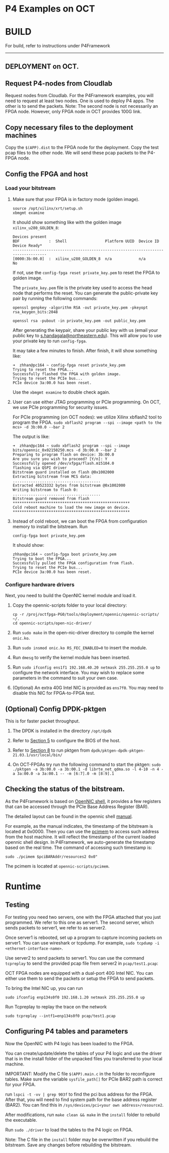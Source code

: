 # P4 Examples on OCT
# BUILD
For build, refer to instructions under P4Framework

-------------------------------------------------------------
## DEPLOYMENT on OCT.  

## Request P4-nodes from Cloudlab
Request nodes from Cloudlab. For the P4Framework examples, you will need to request at least two nodes. One is used to deploy P4 apps. The other is to send the packets. Note: The second node is not necessarily an FPGA node. However, only FPGA node in OCT provides 100G link.

## Copy necessary files to the deployment machines
Copy the `$(APP).dist` to the FPGA node for the deployment. Copy the test pcap files to the other node. We will send these pcap packets to the P4-FPGA node.


## Config the FPGA and host
### Load your bitstream
1. Make sure that your FPGA is in factory mode (golden image). 
    ```
    source /opt/xilinx/xrt/setup.sh
    xbmgmt examine
    ```
    It should show something like with the golden image `xilinx_u280_GOLDEN_8`: 
    ```
    Devices present
    BDF             :  Shell                 Platform UUID  Device ID  Device Ready*
    ----------------------------------------------------------------------------------
    [0000:3b:00.0]  :  xilinx_u280_GOLDEN_8  n/a            n/a        No
    ```
    
    If not, use the `config-fpga reset private_key.pem` to reset the FPGA to golden image.

    The `private_key.pem` file is the private key used to access the head node that performs the reset. You can generate the public-private key pair by running the following commands:

    ```
    openssl genpkey -algorithm RSA -out private_key.pem -pkeyopt rsa_keygen_bits:2048
    ```
    ```
    openssl rsa -pubout -in private_key.pem -out public_key.pem
    ``` 
    After generating the keypair, share your public key with us (email your public key to s.handagala@northeastern.edu). This will allow you to use your private key to run `config-fpga`.

   It may take a few minutes to finish. After finish, it will show something like: 
    ```
    ➜  zhhan@pc164 ~ config-fpga reset private_key.pem
    Trying to reset the FPGA...
    Successfully flashed the FPGA with golden image.
    Trying to reset the PCIe bus...
    PCIe device 3a:00.0 has been reset.
    ```
    Use the `xbmgmt examine` to double check again. 
    
1. User can use either JTAG programming or PCIe programming. On OCT, we use PCIe programming for security issues.

    For PCIe programming (on OCT nodes): we utilize Xilinx xbflash2 tool to program the FPGA. 
    `sudo xbflash2 program --spi --image <path to the mcs> -d 3b:00.0 --bar 2`

    The output is like: 
    ```
    ➜  zhhan@pc164 ~ sudo xbflash2 program --spi --image bits/opennic_0x02150250.mcs -d 3b:00.0 --bar 2
    Preparing to program flash on device: 3b:00.0
    Are you sure you wish to proceed? [Y/n]: Y
    Successfully opened /dev/xfpga/flash.m15104.0
    flashing via QSPI driver
    Bitstream guard installed on flash @0x1002000
    Extracting bitstream from MCS data:
    .......................................
    Extracted 40523332 bytes from bitstream @0x1002000
    Writing bitstream to flash 0:
    .......................................
    Bitstream guard removed from flash
    ****************************************************
    Cold reboot machine to load the new image on device.
    ****************************************************
    ```

1. Instead of cold reboot, we can boot the FPGA from configuration memory to install the bitstream. Run 
   ```
   config-fpga boot private_key.pem
   ```
   It should show:
   ```
   zhhan@pc164 ~ config-fpga boot private_key.pem
   Trying to boot the FPGA...
   Successfully pulled the FPGA configuration from flash.
   Trying to reset the PCIe bus...
   PCIe device 3a:00.0 has been reset.
   ```

### Configure hardware drivers
Next,  you need to build the OpenNIC kernel module and load it.

1. Copy the opennic-scripts folder to your local directory:

    ```
    cp -r /proj/octfpga-PG0/tools/deployment/opennic/opennic-scripts/ ~/.
    cd opennic-scripts/open-nic-driver/
    ```
1. Run `sudo make` in the open-nic-driver directory to compile the kernel `onic.ko`.

1. Run `sudo insmod onic.ko RS_FEC_ENABLED=0` to insert the module.

1. Run `dmesg` to verify the kernel module has been inserted.

1. Run `sudo ifconfig ens1f1 192.168.40.20 netmask 255.255.255.0 up` to configure the network interface. You may wish to replace some parameters in the command to suit your own case. 

1. (Optional) An extra 40G Intel NIC is provided as `ens7f0`. You may need to disable this NIC for FPGA-to-FPGA test.

## (Optional) Config DPDK-pktgen

This is for faster packet throughput. 

1. The DPDK is installed in the directory `/opt/dpdk`

1. Refer to [Section 5](https://github.com/Xilinx/open-nic-dpdk) to configure the BIOS of the host. 

1. Refer to [Section 8](https://github.com/Xilinx/open-nic-dpdk) to run pktgen from `dpdk/pktgen-dpdk-pktgen-21.03.1/usr/local/bin/` 

1. On OCT-FPGAs try run the following command to start the pktgen:
``` sudo ./pktgen -a 3b:00.0 -a 3b:00.1 -d librte_net_qdma.so -l 4-10 -n 4 -a 3a:00.0 -a 3a:00.1 -- -m [6:7].0 -m [8:9].1 ```
## Checking the status of the bitstream.

As the P4Framework is based on [OpenNIC shell](https://github.com/Xilinx/open-nic), it provides a few registers that can be accessed through the PCIe Base Address Register (BAR). 

The detailed layout can be found in the opennic shell [manual](https://github.com/Xilinx/open-nic/blob/main/OpenNIC_manual.pdf). 

For example, as the manual indicates, the timestamp of the bitstream is located at 0x0000. Then you can use the [pcimem](https://github.com/billfarrow/pcimem) to access such address from the host machine. It will reflect the timestamp of the current loaded opennic shell design. In P4Framework, we auto-generate the timestamp based on the real time. The command of accessing such timestamp is:

```
sudo ./pcimem $pciBARAddr/resources2 0x0" 
``` 

The pcimem is located at `opennic-scripts/pcimem`.




# Runtime 
## Testing

For testing you need two servers, one with the FPGA attached that you just programmed.  We refer to this one as server1.  The second server, which sends packets to server1, we refer to as server2.

Once server1 is rebooted, set up a program to capture incoming packets on server1.  You can use wireshark or tcpdump.  For example,  `sudo tcpdump -i <ethernet-interface-name>`.


Use server2 to send packets to server1. You can use the command `tcpreplay` to send the provided pcap file frem server2 in `pcap/test1.pcap`: 

OCT FPGA nodes are equipped with a dual-port 40G Intel NIC. You can either use them to send the packets or setup the FPGA to send packets. 

To bring the Intel NIC up, you can run 
```
sudo ifconfig enp134s0f0 192.168.1.20 netmask 255.255.255.0 up
```

Run Tcpreplay to replay the trace on the network

```
sudo tcpreplay --intf1=enp134s0f0 pcap/test1.pcap
```
 

## Configuring P4 tables and parameters

Now the OpenNIC with P4 logic has been loaded to the FPGA. 

You can create/update/delete the tables of your P4 logic and use the driver that is in the install folder of the unpacked files you transferred to your local machine. 

IMPORTANT: Modify the C file `$(APP).main.c` in the folder to reconfigure tables. Make sure the variable `sysfile_path[]` for PCIe BAR2 path is correct for your FPGA.

run `lspci -t -vv | grep 903f` to find the pci bus address for the FPGA. After that, you will need to find system path for the base address register (BAR2). You can find this in `/sys/devices/pci<your own address>/resource2`.

After modifications, run `make clean && make` in the `install` folder to rebuild the executable. 

Run `sudo ./driver` to load the tables to the P4 logic on FPGA.

Note: The C file in the `install` folder may be overwritten if you rebuild the bitstream.  Save any changes before rebuilding the bitstream.
